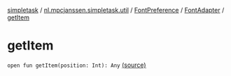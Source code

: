[simpletask](../../../index.md) / [nl.mpcjanssen.simpletask.util](../../index.md) / [FontPreference](../index.md) / [FontAdapter](index.md) / [getItem](.)

# getItem

`open fun getItem(position: Int): Any` [(source)](https://github.com/mpcjanssen/simpletask-android/blob/master/src/main/java/nl/mpcjanssen/simpletask/util/FontPreference.java#L44)